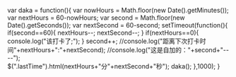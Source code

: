 ﻿var daka = function(){
				var nowHours = Math.floor(new Date().getMinutes());
				var nextHours = 60-nowHours;
				var second =  Math.floor(new Date().getSeconds());
				var nextSecond = 60-second;
				setTimeout(function(){
					if(second==60){
						nextHours--;
						nextSecond--;
					}
					if(nextHours==0){
						console.log("该打卡了;");
					}
					second++;
					//console.log("距离下次打卡时间"+nextHours+":"+nextSecond);
					//console.log("这是自加的："+second+"----");	
					$(".lastTime").html(nextHours+"分"+nextSecond+"秒");
					daka();
				},1000);
}